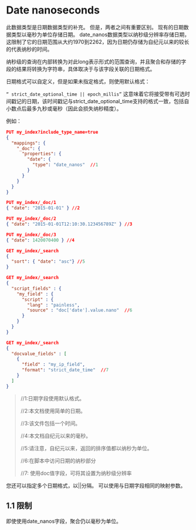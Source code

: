 # Date nanoseconds

此数据类型是日期数据类型的补充。 但是，两者之间有重要区别。 现有的日期数据类型以毫秒为单位存储日期。 date_nanos数据类型以纳秒级分辨率存储日期，这限制了它的日期范围从大约1970到2262，因为日期仍存储为自纪元以来的较长的代表纳秒的时间。

纳秒级的查询在内部转换为对此long表示形式的范围查询，并且聚合和存储的字段的结果将转换为字符串，具体取决于与该字段关联的日期格式。

日期格式可以自定义，但是如果未指定格式，则使用默认格式：

`“ strict_date_optional_time || epoch_millis”`
这意味着它将接受带有可选时间戳记的日期，该时间戳记与strict_date_optional_time支持的格式一致，包括自小数点后最多九秒或毫秒（因此会损失纳秒精度）。

例如：

```json
PUT my_index?include_type_name=true
{
  "mappings": {
    "_doc": {
      "properties": {
        "date": {
          "type": "date_nanos"  //1
        }
      }
    }
  }
}

PUT my_index/_doc/1
{ "date": "2015-01-01" } //2

PUT my_index/_doc/2
{ "date": "2015-01-01T12:10:30.123456789Z" } //3

PUT my_index/_doc/3
{ "date": 1420070400 } //4

GET my_index/_search
{
  "sort": { "date": "asc"} //5
}

GET my_index/_search
{
  "script_fields" : {
    "my_field" : {
      "script" : {
        "lang" : "painless",
        "source" : "doc['date'].value.nano"  //6
      }
    }
  }
}

GET my_index/_search
{
  "docvalue_fields" : [
    {
      "field" : "my_ip_field",
      "format": "strict_date_time"  //7
    }
  ]
}
```

> //1:日期字段使用默认格式。
>
>
> //2:本文档使用简单的日期。
>
>
> //3:该文件包括一个时间。
>
>
> //4:本文档自纪元以来的毫秒。
>
>
> //5:请注意，自纪元以来，返回的排序值都以纳秒为单位。
>
>
> //6:在脚本中访问日期的纳秒部分
>
>
> //7: 使用doc值字段，可将其设置为纳秒级分辨率

您还可以指定多个日期格式，以||分隔。 可以使用与日期字段相同的映射参数。

## 1.1 限制

即使使用date_nanos字段，聚合仍以毫秒为单位。
